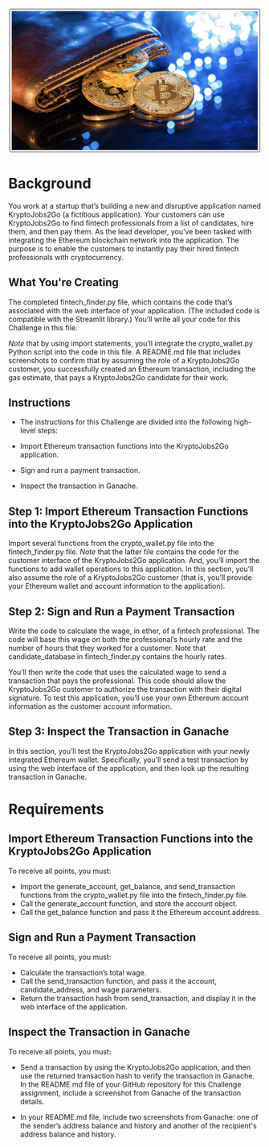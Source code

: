 ![alt=""](Images/module-19-background.jpeg)

# Background
You work at a startup that’s building a new and disruptive application named KryptoJobs2Go (a fictitious application). Your customers can use KryptoJobs2Go to find fintech professionals from a list of candidates, hire them, and then pay them. As the lead developer, you’ve been tasked with integrating the Ethereum blockchain network into the application. The purpose is to enable the customers to instantly pay their hired fintech professionals with cryptocurrency.

## What You're Creating
The completed fintech_finder.py file, which contains the code that’s associated with the web interface of your application. (The included code is compatible with the Streamlit library.) You’ll write all your code for this Challenge in this file.

_Note_ that by using import statements, you’ll integrate the crypto_wallet.py Python script into the code in this file.
A README.md file that includes screenshots to confirm that by assuming the role of a KryptoJobs2Go customer, you successfully created an Ethereum transaction, including the gas estimate, that pays a KryptoJobs2Go candidate for their work.

## Instructions
* The instructions for this Challenge are divided into the following high-level steps:

* Import Ethereum transaction functions into the KryptoJobs2Go application.

* Sign and run a payment transaction.

* Inspect the transaction in Ganache.

## Step 1: Import Ethereum Transaction Functions into the KryptoJobs2Go Application
Import several functions from the crypto_wallet.py file into the fintech_finder.py file. _Note_ that the latter file contains the code for the customer interface of the KryptoJobs2Go application. And, you’ll import the functions to add wallet operations to this application. In this section, you’ll also assume the role of a KryptoJobs2Go customer (that is, you’ll provide your Ethereum wallet and account information to the application).

## Step 2: Sign and Run a Payment Transaction
Write the code to calculate the wage, in ether, of a fintech professional. The code will base this wage on both the professional’s hourly rate and the number of hours that they worked for a customer. Note that candidate_database in fintech_finder.py contains the hourly rates.

You’ll then write the code that uses the calculated wage to send a transaction that pays the professional. This code should allow the KryptoJobs2Go customer to authorize the transaction with their digital signature. To test this application, you’ll use your own Ethereum account information as the customer account information.

## Step 3: Inspect the Transaction in Ganache
In this section, you’ll test the KryptoJobs2Go application with your newly integrated Ethereum wallet. Specifically, you’ll send a test transaction by using the web interface of the application, and then look up the resulting transaction in Ganache.

# Requirements
## Import Ethereum Transaction Functions into the KryptoJobs2Go Application
To receive all points, you must:

* Import the generate_account, get_balance, and send_transaction functions from the crypto_wallet.py file into the fintech_finder.py file.
* Call the generate_account function, and store the account object.
* Call the get_balance function and pass it the Ethereum account.address.

## Sign and Run a Payment Transaction
To receive all points, you must:

* Calculate the transaction’s total wage.
* Call the send_transaction function, and pass it the account, candidate_address, and wage parameters.
* Return the transaction hash from send_transaction, and display it in the web interface of the application.

## Inspect the Transaction in Ganache
To receive all points, you must:

* Send a transaction by using the KryptoJobs2Go application, and then use the returned transaction hash to verify the transaction in Ganache. In the README.md file of your GitHub repository for this Challenge assignment, include a screenshot from Ganache of the transaction details.

* In your README.md file, include two screenshots from Ganache: one of the sender’s address balance and history and another of the recipient's address balance and history.
